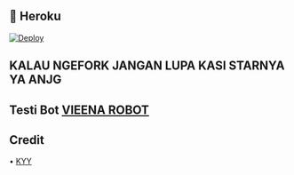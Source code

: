 
## 💜 Heroku

[![Deploy](https://www.herokucdn.com/deploy/button.svg)](https://heroku.com/deploy?template=https://github.com/joo378/GrimReaperXStream)

## KALAU NGEFORK JANGAN LUPA KASI STARNYA YA ANJG 
 
## Testi Bot [VIEENA ROBOT](https://t.me/vieenarobot)

## Credit
• [KYY](t.me/zxcskyy)

